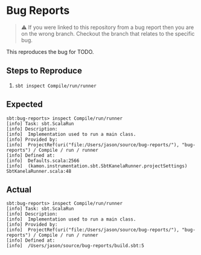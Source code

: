 # Bug Reports

> ⚠️ If you were linked to this repository from a bug report then you are on the wrong branch.
> Checkout the branch that relates to the specific bug.

This reproduces the bug for TODO.

## Steps to Reproduce

1. `sbt inspect Compile/run/runner`

## Expected

```text
sbt:bug-reports> inspect Compile/run/runner
[info] Task: sbt.ScalaRun
[info] Description:
[info] 	Implementation used to run a main class.
[info] Provided by:
[info] 	ProjectRef(uri("file:/Users/jason/source/bug-reports/"), "bug-reports") / Compile / run / runner
[info] Defined at:
[info] 	Defaults.scala:2566
[info] 	(kamon.instrumentation.sbt.SbtKanelaRunner.projectSettings) SbtKanelaRunner.scala:48
```

## Actual

```text
sbt:bug-reports> inspect Compile/run/runner
[info] Task: sbt.ScalaRun
[info] Description:
[info] 	Implementation used to run a main class.
[info] Provided by:
[info] 	ProjectRef(uri("file:/Users/jason/source/bug-reports/"), "bug-reports") / Compile / run / runner
[info] Defined at:
[info] 	/Users/jason/source/bug-reports/build.sbt:5
```
